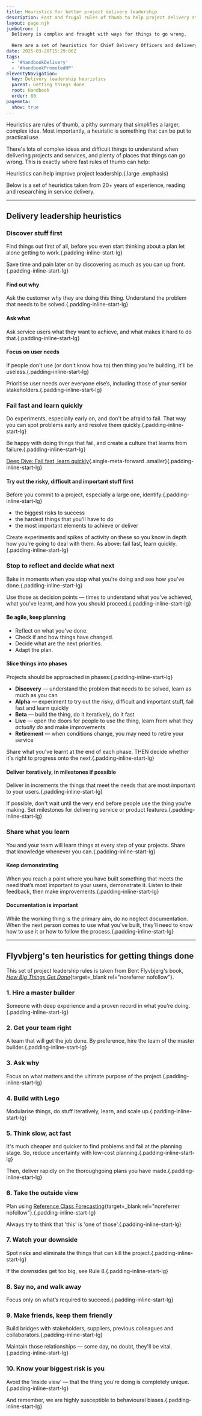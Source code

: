 ```yaml
---
title: Heuristics for better project delivery leadership
description: Fast and frugal rules of thumb to help project delivery start out on the right track and stay there
layout: page.njk
jumbotron: |
  Delivery is complex and fraught with ways for things to go wrong.
  
  Here are a set of heuristics for Chief Delivery Officers and delivery principals — fast and frugal rules of thumb — learnt from 20+ years of experience, reading, and researching to simplify complex things, and help service and project delivery start out on the right track and stay there.{.smaller}
date: 2025-03-20T15:29:06Z
tags:
  - '#handbookDelivery'
  - '#handbookPromotedHP'
eleventyNavigation:
  key: Delivery leadership heuristics
  parent: Getting things done
  root: Handbook
  order: 80
pagemeta:
  show: true
---
```


Heuristics are rules of thumb, a pithy summary that simplifies a larger, complex idea. Most importantly, a heuristic is something that can be put to practical use.

There's lots of complex ideas and difficult things to understand when delivering projects and services, and plenty of places that things can go wrong. This is exactly where fast rules of thumb can help:

Heuristics can help improve project leadership.{.large .emphasis}

Below is a set of heuristics taken from 20+ years of experience, reading and researching in service delivery.

---

## Delivery leadership heuristics

### Discover stuff first

Find things out first of all, before you even start thinking about a plan let alone getting to work.{.padding-inline-start-lg}

Save time and pain later on by discovering as much as you can up front.{.padding-inline-start-lg}

#### Find out why

Ask the customer why they are doing this thing. Understand the problem that needs to be solved.{.padding-inline-start-lg}

#### Ask what

Ask service users what they want to achieve, and what makes it hard to do that.{.padding-inline-start-lg}

#### Focus on user needs

If people don't use (or don't know how to) then thing you're building, it'll be useless.{.padding-inline-start-lg}

Prioritise user needs over everyone else’s, including those of your senior stakeholders.{.padding-inline-start-lg}

### Fail fast and learn quickly

Do experiments, especially early on, and don't be afraid to fail. That way you can spot problems early and resolve them quickly.{.padding-inline-start-lg}

Be happy with doing things that fail, and create a culture that learns from failure.{.padding-inline-start-lg}

[Deep Dive: Fail fast, learn quickly](/handbook/delivery/heuristics/fail-fast-learn-quickly/){.single-meta-forward .smaller}{.padding-inline-start-lg}

#### Try out the risky, difficult and important stuff first

Before you commit to a project, especially a large one, identify:{.padding-inline-start-lg}

- the biggest risks to success
- the hardest things that you'll have to do
- the most important elements to achieve or deliver

Create experiments and spikes of activity on these so you know in depth how you're going to deal with them. As above: fail fast, learn quickly.{.padding-inline-start-lg}

### Stop to reflect and decide what next

Bake in moments when you stop what you're doing and see how you've done.{.padding-inline-start-lg}

Use those as decision points — times to understand what you've achieved, what you've learnt, and how you should proceed.{.padding-inline-start-lg}

#### Be agile, keep planning

- Reflect on what you've done.
- Check if and how things have changed.
- Decide what are the next priorities.
- Adapt the plan.

#### Slice things into phases

Projects should be approached in phases:{.padding-inline-start-lg}

- **Discovery** — understand the problem that needs to be solved, learn as much as you can
- **Alpha** — experiment to try out the risky, difficult and important stuff, fail fast and learn quickly
- **Beta** — build the thing, do it iteratively, do it fast
- **Live** — open the doors for people to use the thing, learn from what they *actually do* and make improvements
- **Retirement** — when conditions change, you may need to retire your service

Share what you've learnt at the end of each phase. THEN decide whether it's right to progress onto the next.{.padding-inline-start-lg}

#### Deliver iteratively, in milestones if possible

Deliver in increments the things that meet the needs that are most important to your users.{.padding-inline-start-lg}

If possible, don't wait until the very end before people use the thing you're making. Set milestones for delivering service or product features.{.padding-inline-start-lg}

### Share what you learn

You and your team will learn things at every step of your projects. Share that knowledge whenever you can.{.padding-inline-start-lg}

#### Keep demonstrating

When you reach a point where you have built something that meets the need that’s most important to your users, demonstrate it. Listen to their feedback, then make improvements.{.padding-inline-start-lg}

#### Documentation is important

While the working thing is the primary aim, do no neglect documentation. When the next person comes to use what you've built, they'll need to know how to use it or how to follow the process.{.padding-inline-start-lg}

---

## Flyvbjerg's ten heuristics for getting things done

This set of project leadership rules is taken from Bent Flyvbjerg's book, [*How Big Things Get Done*](https://sites.prh.com/how-big-things-get-done-book){target=_blank rel="noreferrer nofollow"}.

### 1. Hire a master builder

Someone with deep experience and a proven record in what you're doing.{.padding-inline-start-lg}

### 2. Get your team right

A team that will get the job done. By preference, hire the team of the master builder.{.padding-inline-start-lg}

### 3. Ask why

Focus on what matters and the ultimate purpose of the project.{.padding-inline-start-lg}

### 4. Build with Lego

Modularise things, do stuff iteratively, learn, and scale up.{.padding-inline-start-lg}

### 5. Think slow, act fast

It's much cheaper and quicker to find problems and fail at the planning stage. So, reduce uncertainty with low-cost planning.{.padding-inline-start-lg}

Then, deliver rapidly on the thoroughgoing plans you have made.{.padding-inline-start-lg}

### 6. Take the outside view

Plan using [Reference Class Forecasting](https://conceptually.org/concepts/reference-class-forecasting){target=_blank rel="noreferrer nofollow"}.{.padding-inline-start-lg}

Always try to think that 'this' is 'one of those'.{.padding-inline-start-lg}

### 7. Watch your downside

Spot risks and eliminate the things that can kill the project.{.padding-inline-start-lg}

If the downsides get too big, see Rule 8.{.padding-inline-start-lg}

### 8. Say no, and walk away

Focus only on what’s required to succeed.{.padding-inline-start-lg}

### 9. Make friends, keep them friendly

Build bridges with stakeholders, suppliers, previous colleagues and collaborators.{.padding-inline-start-lg}

Maintain those relationships — some day, no doubt, they'll be vital.{.padding-inline-start-lg}

### 10. Know your biggest risk is you

Avoid the ‘inside view’ — that the thing you're doing is completely unique.{.padding-inline-start-lg}

And remember, we are highly susceptible to behavioural biases.{.padding-inline-start-lg}
